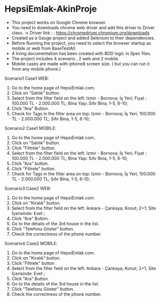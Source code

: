 # HepsiEmlak-AkinProje

- This project works on Google Chrome browser.
- You need to downloads chrome web driver and add this driver to Driver class.  -> Driver link : : https://chromedriver.chromium.org/downloads 
- Created as a Gauge project and added Selenium to their dependencies.
- Before Running the project, you need to select the browser startup as mobile or web from BaseTestAll.
- A living documentation has been created with BDD logic in Spec files.
- The project includes 4 scenario , 2 web and 2 mobile.
- Mobile cases are made with iphone8 screen size. ( but you can run it from any mobile phone.)

 Scenario1 Case1 WEB: 
 
 1. Go to the home page of HepsiEmlak.com.
 2. Click on “Satılık” button. 
 3. Select from the filter field on the left: Izmir - Bornova; İş Yeri; Fiyat : 100.000 TL - 2.000.000 TL; Bina Yaşı: Sıfır Bina, 1-5, 6-10;
 4. Click "Ara" Button.
 5. Check for Tags in the filter area on top: Izmir - Bornova; İş Yeri; 100.000 TL - 2.000.000 TL; Sıfır Bina, 1-5, 6-10;
 
 Scenario2 Case1 MOBILE:
 
 1. Go to the home page of HepsiEmlak.com.
 2. Click on “Satılık” button.
 3. Click "Filtrele" button.
 4. Select from the filter field on the left: Izmir - Bornova; İş Yeri; Fiyat : 100.000 TL - 2.000.000 TL; Bina Yaşı: Sıfır Bina, 1-5, 6-10;
 5. Click "Ara" button.
 6. Click "Filtrele" button.
 7. Check for Tags in the filter area on top: Izmir - Bornova; İş Yeri; 100.000 TL - 2.000.000 TL; Sıfır Bina, 1-5, 6-10;
 
 Scenario3 Case2 WEB:
 
 1. Go to the home page of HepsiEmlak.com.
 2. Click on "Kiralık” button.
 3. Select from the filter field on the left: Ankara - Çankaya; Konut; 2+1; Site İçerisinde: Evet ;
 4. Click "Ara" Button.
 5. Go to the details of the 3rd house in the list.
 6. Click "Telefonu Göster" button.
 7. Check the correctness of the phone number.

 Scenario4 Case2 MOBILE:
 
 1. Go to the home page of HepsiEmlak.com.
 2. Click on "Kiralık” button.
 3. Click "Filtrele" button 
 4. Select from the filter field on the left: Ankara - Çankaya; Konut; 2+1; Site İçerisinde: Evet ;
 5. Click "Ara" Button.
 6. Go to the details of the 3rd house in the list.
 7. Click "Telefonu Göster" button.
 8. Check the correctness of the phone number.


    

 


